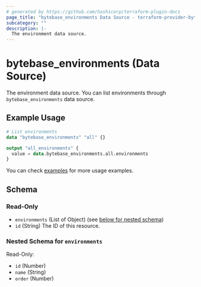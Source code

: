 ```yaml
---
# generated by https://github.com/hashicorp/terraform-plugin-docs
page_title: "bytebase_environments Data Source - terraform-provider-bytebase"
subcategory: ""
description: |-
  The environment data source.
---
```


# bytebase_environments (Data Source)

The environment data source. You can list environments through `bytebase_environments` data source.

## Example Usage

```terraform
# List environments
data "bytebase_environments" "all" {}

output "all_environments" {
  value = data.bytebase_environments.all.environments
}
```

You can check [examples](https://github.com/bytebase/terraform-provider-bytebase/blob/main/examples/main.tf) for more usage examples.

<!-- schema generated by tfplugindocs -->
## Schema

### Read-Only

- `environments` (List of Object) (see [below for nested schema](#nestedatt--environments))
- `id` (String) The ID of this resource.

<a id="nestedatt--environments"></a>
### Nested Schema for `environments`

Read-Only:

- `id` (Number)
- `name` (String)
- `order` (Number)



